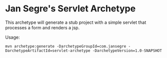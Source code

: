 Jan Segre's Servlet Archetype
=============================

This archetype will generate a stub project with a simple servlet that processes a form and renders a jsp.

Usage:

    mvn archetype:generate -DarchetypeGroupId=com.jansegre -DarchetypeArtifactId=servlet-archetype -DarchetypeVersion=1.0-SNAPSHOT
